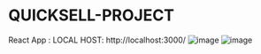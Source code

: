 # QUICKSELL-PROJECT
React App :
LOCAL HOST:  http://localhost:3000/
![image](https://github.com/muskanniaj/QUICKSELL-PROJECT/assets/76955357/b20d44c4-bfe2-40f0-9587-95d9d8475b13)
![image](https://github.com/muskanniaj/QUICKSELL-PROJECT/assets/76955357/83f4c563-9617-4cec-9c88-78718ac95037)

